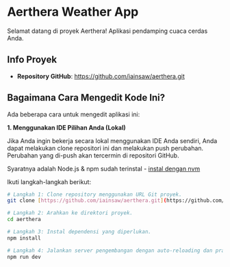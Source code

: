 # Aerthera Weather App

Selamat datang di proyek Aerthera! Aplikasi pendamping cuaca cerdas Anda.

## Info Proyek

* **Repository GitHub**: https://github.com/iainsaw/aerthera.git

## Bagaimana Cara Mengedit Kode Ini?

Ada beberapa cara untuk mengedit aplikasi ini:

**1. Menggunakan IDE Pilihan Anda (Lokal)**

Jika Anda ingin bekerja secara lokal menggunakan IDE Anda sendiri, Anda dapat melakukan clone repositori ini dan melakukan push perubahan. Perubahan yang di-push akan tercermin di repositori GitHub.

Syaratnya adalah Node.js & npm sudah terinstal - [instal dengan nvm](https://github.com/nvm-sh/nvm#installing-and-updating)

Ikuti langkah-langkah berikut:

```sh
# Langkah 1: Clone repository menggunakan URL Git proyek.
git clone [https://github.com/iainsaw/aerthera.git](https://github.com/iainsaw/aerthera.git)

# Langkah 2: Arahkan ke direktori proyek.
cd aerthera

# Langkah 3: Instal dependensi yang diperlukan.
npm install

# Langkah 4: Jalankan server pengembangan dengan auto-reloading dan pratinjau instan.
npm run dev
